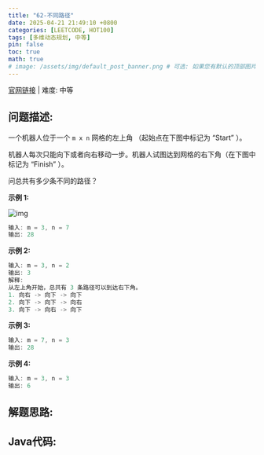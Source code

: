 ```yaml
---
title: "62-不同路径"
date: 2025-04-21 21:49:10 +0800
categories: [LEETCODE, HOT100]
tags: [多维动态规划, 中等]
pin: false
toc: true
math: true
# image: /assets/img/default_post_banner.png # 可选: 如果您有默认的顶部图片，取消注释并修改路径
---
```


[官网链接](https://leetcode.cn/problems/unique-paths/) \| 难度: 中等

## 问题描述: 

一个机器人位于一个 `m x n` 网格的左上角 （起始点在下图中标记为 “Start” ）。

机器人每次只能向下或者向右移动一步。机器人试图达到网格的右下角（在下图中标记为 “Finish” ）。

问总共有多少条不同的路径？

**示例 1:**

![img](../../assets/imgs/1697422740-adxmsI-image.png)

```java
输入: m = 3, n = 7
输出: 28
```

**示例 2:**

```java
输入: m = 3, n = 2
输出: 3
解释: 
从左上角开始，总共有 3 条路径可以到达右下角。
1. 向右 -> 向下 -> 向下
2. 向下 -> 向下 -> 向右
3. 向下 -> 向右 -> 向下
```

**示例 3:**

```java
输入: m = 7, n = 3
输出: 28
```

**示例 4:**

```java
输入: m = 3, n = 3
输出: 6
```

## 解题思路: 



## Java代码: 
